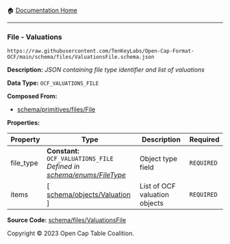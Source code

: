 :house: [Documentation Home](../../../README.md)

---

### File - Valuations

`https://raw.githubusercontent.com/TenKeyLabs/Open-Cap-Format-OCF/main/schema/files/ValuationsFile.schema.json`

**Description:** _JSON containing file type identifier and list of valuations_

**Data Type:** `OCF_VALUATIONS_FILE`

**Composed From:**

- [schema/primitives/files/File](../primitives/files/File.md)

**Properties:**

| Property  | Type                                                                                               | Description                   | Required   |
| --------- | -------------------------------------------------------------------------------------------------- | ----------------------------- | ---------- |
| file_type | **Constant:** `OCF_VALUATIONS_FILE`</br>_Defined in [schema/enums/FileType](../enums/FileType.md)_ | Object type field             | `REQUIRED` |
| items     | [ [schema/objects/Valuation](../objects/Valuation.md) ]                                            | List of OCF valuation objects | `REQUIRED` |

**Source Code:** [schema/files/ValuationsFile](../../../../schema/files/ValuationsFile.schema.json)

Copyright © 2023 Open Cap Table Coalition.
